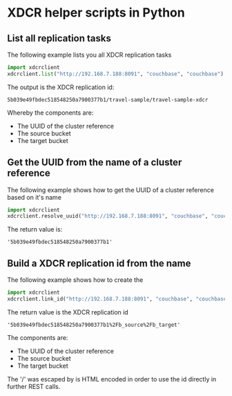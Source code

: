# XDCR helper scripts in Python

## List all replication tasks

The following example lists you all XDCR replication tasks

```python
import xdcrclient
xdcrclient.list("http://192.168.7.188:8091", "couchbase", "couchbase")
```
The output is the XDCR replication id:
```
5b039e49fbdec518548250a7900377b1/travel-sample/travel-sample-xdcr
```
Whereby the components are:

* The UUID of the cluster reference
* The source bucket 
* The target bucket

## Get the UUID from the name of a cluster reference

The following example shows how to get the UUID of a cluster reference based on it's name

```python
import xdcrclient
xdcrclient.resolve_uuid("http://192.168.7.188:8091", "couchbase", "couchbase", "local")
```
The return value is:

```
'5b039e49fbdec518548250a7900377b1'
```

## Build a XDCR replication id from the name

The following example shows how to create the 

```python
import xdcrclient
xdcrclient.link_id("http://192.168.7.188:8091", "couchbase", "couchbase", "b_source", "b_target", "local")
```
The return value is the XDCR replication id

```
'5b039e49fbdec518548250a7900377b1%2Fb_source%2Fb_target'
```

The components are:

* The UUID of the cluster reference
* The source bucket
* The target bucket

The '/' was escaped by is HTML encoded in order to use the id directly in further REST calls.

